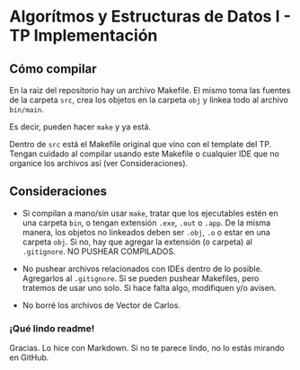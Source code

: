 # Algorítmos y Estructuras de Datos I - TP Implementación

## Cómo compilar

En la raiz del repositorio hay un archivo Makefile. El mismo toma las fuentes de la carpeta `src`, crea los objetos en la carpeta `obj` y linkea todo al archivo `bin/main`.

Es decir, pueden hacer `make` y ya está.

Dentro de `src` está el Makefile original que vino con el template del TP. Tengan cuidado al compilar usando este Makefile o cualquier IDE que no organice los archivos así (ver Consideraciones).

## Consideraciones

- Si compilan a mano/sin usar `make`, tratar que los ejecutables estén en una carpeta `bin`, o tengan extensión `.exe`,  `.out` o  `.app`. De la misma manera, los objetos no linkeados deben ser `.obj`, `.o` o estar en una carpeta `obj`. Si no, hay que agregar la extensión (o carpeta) al `.gitignore`. NO PUSHEAR COMPILADOS.

- No pushear archivos relacionados con IDEs dentro de lo posible. Agregarlos al `.gitignore`. Sí se pueden pushear Makefiles, pero tratemos de usar uno solo. Si hace falta algo, modifiquen y/o avisen.

- No borré los archivos de Vector de Carlos.

### ¡Qué lindo readme!

Gracias. Lo hice con Markdown. Si no te parece lindo, no lo estás mirando en GitHub.